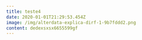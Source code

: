 ```yaml
---
title: teste4
date: 2020-01-01T21:29:53.454Z
image: /img/alterdata-explica-dirf-1-9b7fddd2.png
content: dedexsxsx6655599gf
---
```


